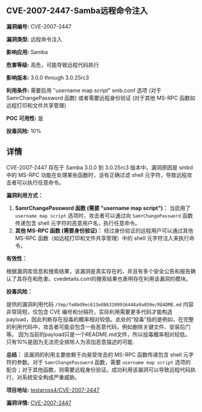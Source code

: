 ## CVE-2007-2447-Samba远程命令注入

**漏洞编号:** CVE-2007-2447

**漏洞类型:** 远程命令注入

**影响应用:** Samba

**危害等级:** 高危，可能导致远程代码执行

**影响版本:** 3.0.0 through 3.0.25rc3

**利用条件:** 需要启用 "username map script" smb.conf 选项 (对于 SamrChangePassword 函数) 或者需要远程身份验证 (对于其他 MS-RPC 函数如远程打印和文件共享管理)

**POC 可用性:** 是

**投毒风险:** 10%

## 详情

CVE-2007-2447 存在于 Samba 3.0.0 到 3.0.25rc3 版本中。漏洞原因是 smbd 中的 MS-RPC 功能在处理某些函数时，没有正确过滤 shell 元字符，导致远程攻击者可以执行任意命令。

**漏洞利用方式：**

1.  **SamrChangePassword 函数 (需要 "username map script")：** 当启用了 `username map script` 选项时，攻击者可以通过向 `SamrChangePassword` 函数传递包含 shell 元字符的恶意用户名，执行任意命令。
2.  **其他 MS-RPC 函数 (需要身份验证)：** 经过身份验证的远程用户可以通过其他 MS-RPC 函数（如远程打印和文件共享管理）中的 shell 元字符注入来执行命令。

**有效性：**

根据漏洞库信息和搜索结果，该漏洞是真实存在的，并且有多个安全公告和报告确认了其存在和危害。cvedetails.com的搜索结果也表明存在利用该漏洞的模块。

**投毒风险：**

提供的漏洞利用代码 `/tmp/fe0bd9ec613e8863209916448a9a059e/README.md` 内容非常简短，仅包含 CVE 编号和分隔符，实际利用需要更多代码才能构造 payload，因此判断存在投毒的概率相对较低。此处的“投毒”指的是例如，在完整的利用代码中，攻击者可能会包含一些恶意代码，例如删除关键文件、安装后门等。 因为当前的payload只是一个README.md文件，所以投毒概率相对较低。 只有10%是因为无法完全排除人为添加恶意描述的可能.

**总结：**
该漏洞的利用主要依赖于向易受攻击的 MS-RPC 函数传递包含 shell 元字符的参数。对于 `SamrChangePassword` 函数，需要 `username map script` 选项的配合；对于其他函数，则需要远程身份验证。成功利用该漏洞可以导致远程代码执行，对系统安全构成严重威胁。

**项目地址:** [testaross4/CVE-2007-2447](https://github.com/testaross4/CVE-2007-2447)

**漏洞详情:** [CVE-2007-2447](https://nvd.nist.gov/vuln/detail/CVE-2007-2447)